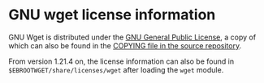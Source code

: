 # GNU wget license information

GNU Wget is distributed under the 
[GNU General Public License](https://www.gnu.org/licenses/gpl-3.0.html),
a copy of which can also be found in the
[COPYING file in the source repository](https://gitlab.com/gnuwget/wget/-/blob/master/COPYING).

From version 1.21.4 on, the license information can also be found in
`$EBROOTWGET/share/licenses/wget` after loading the `wget` module.
